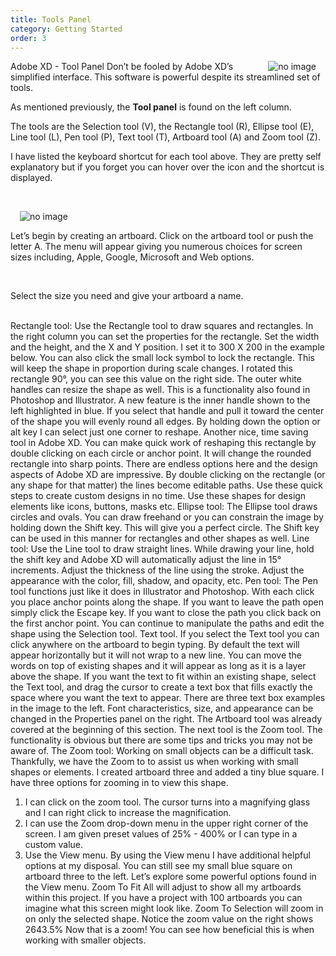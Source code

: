 ```yaml
---
title: Tools Panel
category: Getting Started
order: 3
---
```


<img style="padding: 0px 15px; float: right" src="https://iwilfried.github.io/Adobe-XD-eBook/images/XD-Tools-Panel-01.png" alt="no image" />

Adobe XD - Tool Panel
Don’t be fooled by Adobe XD’s simplified
interface. This software is powerful despite its
streamlined set of tools.  

As mentioned previously, the **Tool panel** is
found on the left column.  

The tools are the Selection tool (V), the
Rectangle tool (R), Ellipse tool (E), Line tool (L),
Pen tool (P), Text tool (T), Artboard tool (A) and
Zoom tool (Z).  

I have listed the keyboard shortcut for each tool
above. They are pretty self explanatory but if you
forget you can hover over the icon and the
shortcut is displayed.  

&nbsp; 
&nbsp; 
&nbsp; 

<img style="padding: 0px 15px; float: left" src="https://iwilfried.github.io/Adobe-XD-eBook/images/XD-Tools-Panel-03.png" alt="no image" />

&nbsp; 
&nbsp; 
&nbsp; 

Let’s begin by creating an artboard. Click on the artboard tool or
push the letter A. The menu will appear giving you numerous
choices for screen sizes including, Apple, Google, Microsoft and
Web options.  

&nbsp; 
&nbsp; 
&nbsp; 



Select the size you need and
give your artboard a name.  
&nbsp; 
&nbsp; 
&nbsp; 
&nbsp; 
&nbsp; 
&nbsp; 
&nbsp; 
&nbsp; 
&nbsp; 

Rectangle tool: Use the Rectangle tool to draw squares and rectangles. In the right
column you can set the properties for the rectangle. Set the width and the height,
and the X and Y position. I set it to 300 X 200 in the example below. You can also
click the small lock symbol to lock the rectangle. This will keep the shape in
proportion during scale changes.
I rotated this rectangle 90°, you can see this value on the right side.
The outer white handles can resize the shape as well. This
is a functionality also found in Photoshop and Illustrator. A
new feature is the inner handle shown to the left highlighted
in blue. If you select that handle and pull it toward the
center of the shape you will evenly round all edges.
By holding down the option or alt key I can select just one
corner to reshape.
Another nice, time saving tool in Adobe XD.
You can make quick work of reshaping this rectangle by
double clicking on each circle or anchor point. It will
change the rounded rectangle into sharp points.
There are endless options here and the design aspects of
Adobe XD are impressive. By double clicking on the
rectangle (or any shape for that matter) the lines become
editable paths. Use these quick steps to create custom
designs in no time.
Use these shapes for design elements like icons, buttons,
masks etc.
Ellipse tool: The Ellipse tool draws circles and ovals. You
can draw freehand or you can constrain the image by
holding down the Shift key. This will give you a perfect
circle. The Shift key can be used in this manner for
rectangles and other shapes as well.
Line tool: Use the Line tool to draw straight lines. While
drawing your line, hold the shift key and Adobe XD will
automatically adjust the line in 15° increments. Adjust the
thickness of the line using the stroke. Adjust the
appearance with the color, fill, shadow, and opacity, etc.
Pen tool: The Pen tool functions just like it does in
Illustrator and Photoshop. With each click you place
anchor points along the shape. If you want to leave the
path open simply click the Escape key. If you want to close
the path you click back on the first anchor point. You can
continue to manipulate the paths and edit the shape using
the Selection tool.
Text tool. If you select the Text tool you can click
anywhere on the artboard to begin typing. By
default the text will appear horizontally but it will not
wrap to a new line.
You can move the words on top of existing shapes
and it will appear as long as it is a layer above the
shape. If you want the text to fit within an existing
shape, select the Text tool, and drag the cursor to
create a text box that fills exactly the space where
you want the text to appear.
There are three text box examples in the image to
the left.
Font characteristics, size, and appearance can be
changed in the Properties panel on the right.
The Artboard tool was already covered at the beginning of this section. The next tool
is the Zoom tool. The functionality is obvious but there are some tips and tricks you
may not be aware of.
The Zoom tool: Working on small objects can be a difficult
task. Thankfully, we have the Zoom to to assist us when
working with small shapes or elements.
I created artboard three and added a tiny blue square. I have
three options for zooming in to view this shape.
1) I can click on the zoom tool. The cursor turns into a
magnifying glass and I can right click to increase the
magnification.
2) I can use the Zoom drop-down menu in the upper right
corner of the screen. I am given preset values of 25% -
400% or I can type in a custom value.
3) Use the View menu. By using the View menu I
have additional helpful options at my disposal.
You can still see my small blue square on artboard
three to the left. Let’s explore some powerful options
found in the View menu.
Zoom To Fit All will adjust to
show all my artboards within this
project.
If you have a project with 100
artboards you can imagine what
this screen might look like.
Zoom To Selection will
zoom in on only the
selected shape.
Notice the zoom value on
the right shows 2643.5%
Now that is a zoom!
You can see how
beneficial this is when
working with smaller
objects.